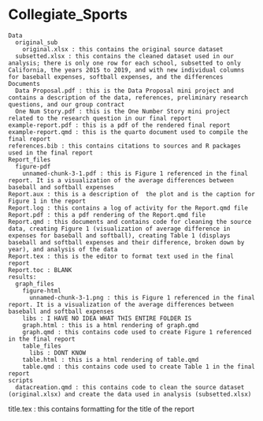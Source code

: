 # Collegiate_Sports

    Data
      original_sub
        original.xlsx : this contains the original source dataset 
      subsetted.xlsx : this contains the cleaned dataset used in our analysis; there is only one row for each school, subsetted to only California, the years 2015 to 2019, and with new individual columns for baseball expenses, softball expenses, and the differences
    Documents
      Data Proposal.pdf : this is the Data Proposal mini project and contains a description of the data, references, preliminary research questions, and our group contract
      One Num Story.pdf : this is the One Number Story mini project related to the research question in our final report
    example-report.pdf : this is a pdf of the rendered final report
    example-report.qmd : this is the quarto document used to compile the final report
    references.bib : this contains citations to sources and R packages used in the final report
    Report_files
      figure-pdf
        unnamed-chunk-3-1.pdf : this is Figure 1 referenced in the final report. It is a visualization of the average differences between baseball and softball expenses
    Report.aux : this is a description of  the plot and is the caption for Figure 1 in the report
    Report.log : this contains a log of activity for the Report.qmd file
    Report.pdf : this a pdf rendering of the Report.qmd file
    Report.qmd : this documents and contains code for cleaning the source data, creating Figure 1 (visualization of average difference in expenses for baseball and softball), creating Table 1 (displays baseball and softball expenses and their difference, broken down by year), and analysis of the data
    Report.tex : this is the editor to format text used in the final report
    Report.toc : BLANK
    results:
      graph_files
        figure-html
          unnamed-chunk-3-1.png : this is Figure 1 referenced in the final report. It is a visualization of the average differences between baseball and softball expenses
        libs : I HAVE NO IDEA WHAT THIS ENTIRE FOLDER IS
        graph.html : this is a html rendering of graph.qmd
        graph.qmd : this contains code used to create Figure 1 referenced in the final report
        table_files
          libs : DONT KNOW
        table.html : this is a html rendering of table.qmd
        table.qmd : this contains code used to create Table 1 in the final report
    scripts
      datacreation.qmd : this contains code to clean the source dataset (original.xlsx) and create the data used in analysis (subsetted.xlsx)
title.tex : this contains formatting for the title of the report
